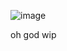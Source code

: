 ![image](https://github.com/user-attachments/assets/34ae3c9b-f717-4a9b-ace4-f0290063eb41)


oh god wip
